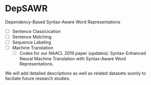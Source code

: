 # DepSAWR
Dependency-Based Syntax-Aware Word Representations    
- [ ] Sentence Classicication    
- [ ] Sentence Matching    
- [ ] Sequence Labeling 
- [ ] Machine Translation 
    -  [ ] Codes for our NAACL 2019 paper (updates): Syntax-Enhanced Neural Machine Translation with Syntax-Aware Word Representations.   

We will add detailed descriptions as well as related datasets soonly to faciliate future research studies.
